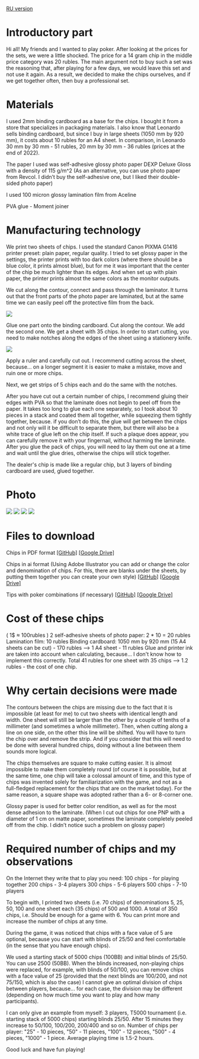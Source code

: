 [RU version](https://github.com/K1rush4/PNP-Poker-chips-RU)

# Introductory part
Hi all! My friends and I wanted to play poker. After looking at the prices for the sets, we were a little shocked. The price for a 14 gram chip in the middle price category was 20 rubles. The main argument not to buy such a set was the reasoning that, after playing for a few days, we would leave this set and not use it again. As a result, we decided to make the chips ourselves, and if we get together often, then buy a professional set.

# Materials
I used 2mm binding cardboard as a base for the chips. I bought it from a store that specializes in packaging materials. I also know that Leonardo sells binding cardboard, but since I buy in large sheets (1050 mm by 920 mm), it costs about 10 rubles for an A4 sheet. In comparison, in Leonardo 30 mm by 30 mm - 51 rubles, 20 mm by 30 mm - 36 rubles (prices at the end of 2022).

The paper I used was self-adhesive glossy photo paper DEXP Deluxe Gloss with a density of 115 g/m^2 (As an alternative, you can use photo paper from Revcol. I didn’t buy the self-adhesive one, but I liked their double-sided photo paper)

I used 100 micron glossy lamination film from Aceline

PVA glue - Moment joiner

# Manufacturing technology
We print two sheets of chips. I used the standard Canon PIXMA G1416 printer preset: plain paper, regular quality. I tried to set glossy paper in the settings, the printer prints with too dark colors (where there should be a blue color, it prints almost blue), but for me it was important that the center of the chip be much lighter than its edges. And when set up with plain paper, the printer prints almost the same colors as the monitor outputs.

We cut along the contour, connect and pass through the laminator. It turns out that the front parts of the photo paper are laminated, but at the same time we can easily peel off the protective film from the back.

![](/images/xlSkIKddd.png)

Glue one part onto the binding cardboard. Cut along the contour. We add the second one. We get a sheet with 35 chips.
In order to start cutting, you need to make notches along the edges of the sheet using a stationery knife.

![](/images/Bk2nPTIII.png)

Apply a ruler and carefully cut out. I recommend cutting across the sheet, because... on a longer segment it is easier to make a mistake, move and ruin one or more chips.

Next, we get strips of 5 chips each and do the same with the notches.

After you have cut out a certain number of chips, I recommend gluing their edges with PVA so that the laminate does not begin to peel off from the paper. It takes too long to glue each one separately, so I took about 10 pieces in a stack and coated them all together, while squeezing them tightly together, because. if you don’t do this, the glue will get between the chips and not only will it be difficult to separate them, but there will also be a white trace of glue left on the chip itself. If such a plaque does appear, you can carefully remove it with your fingernail, without harming the laminate. After you glue the pack of chips, you will need to lay them out one at a time and wait until the glue dries, otherwise the chips will stick together.

The dealer's chip is made like a regular chip, but 3 layers of binding cardboard are used, glued together.

# Photo
![](/images/A1ZEKXV.jpeg)
![](/images/fIqnV5r.jpeg)
![](/images/pITYJ9I.jpeg)
![](/images/1Xtl7NT.jpeg)

# Files to download
Chips in PDF format
[[GitHub]](/Chips.pdf)
[[Google Drive]](https://drive.google.com/file/d/1jsnmEtKxlIChUtMo3aRqHc_qG6SA60tn/view)

Chips in ai format (Using Adobe Illustrator you can add or change the color and denomination of chips. For this, there are blanks under the sheets, by putting them together you can create your own style)
[[GitHub]](/Chips.ai)
[[Google Drive]](https://drive.google.com/file/d/1aLIXy83RlnaNhYhE7dzGS5u-4sd1louu/view)

Tips with poker combinations (if necessary)
[[GitHub]](/Combinations.pdf)
[[Google Drive]](https://drive.google.com/file/d/1NvRihj0tzSNZvRR_e9seO3vpjdG_Dqq5/view)

# Cost of these chips
( 1$ ≈ 100rubles )
2 self-adhesive sheets of photo paper: 2 * 10 = 20 rubles
Lamination film: 10 rubles
Binding cardboard: 1050 mm by 920 mm (15 A4 sheets can be cut) - 170 rubles --> 1 A4 sheet - 11 rubles
Glue and printer ink are taken into account when calculating, because... I don't know how to implement this correctly.
Total 41 rubles for one sheet with 35 chips --> 1.2 rubles - the cost of one chip.

# Why certain decisions were made
The contours between the chips are missing due to the fact that it is impossible (at least for me) to cut two sheets with identical length and width. One sheet will still be larger than the other by a couple of tenths of a millimeter (and sometimes a whole millimeter). Then, when cutting along a line on one side, on the other this line will be shifted. You will have to turn the chip over and remove the strip. And if you consider that this will need to be done with several hundred chips, doing without a line between them sounds more logical.

The chips themselves are square to make cutting easier. It is almost impossible to make them completely round (of course it is possible, but at the same time, one chip will take a colossal amount of time, and this type of chips was invented solely for familiarization with the game, and not as a full-fledged replacement for the chips that are on the market today). For the same reason, a square shape was adopted rather than a 6- or 8-corner one.

Glossy paper is used for better color rendition, as well as for the most dense adhesion to the laminate. (When I cut out chips for one PNP with a diameter of 1 cm on matte paper, sometimes the laminate completely peeled off from the chip. I didn’t notice such a problem on glossy paper)

# Required number of chips and my observations
On the Internet they write that to play you need:
100 chips - for playing together
200 chips - 3-4 players
300 chips - 5-6 players
500 chips - 7-10 players

To begin with, I printed two sheets (i.e. 70 chips) of denominations 5, 25, 50, 100 and one sheet each (35 chips) of 500 and 1000. A total of 350 chips, i.e. Should be enough for a game with 6. You can print more and increase the number of chips at any time.

During the game, it was noticed that chips with a face value of 5 are optional, because you can start with blinds of 25/50 and feel comfortable (in the sense that you have enough chips).

We used a starting stack of 5000 chips (100BB) and initial blinds of 25/50. You can use 2500 (50BB). When the blinds increased, non-playing chips were replaced, for example, with blinds of 50/100, you can remove chips with a face value of 25 (provided that the next blinds are 100/200, and not 75/150, which is also the case)
I cannot give an optimal division of chips between players, because... for each case, the division may be different (depending on how much time you want to play and how many participants).

I can only give an example from myself:
3 players, T5000 tournament (i.e. starting stack of 5000 chips) starting blinds 25/50. After 15 minutes they increase to 50/100, 100/200, 200/400 and so on.
Number of chips per player: "25" - 10 pieces, "50" - 11 pieces, "100" - 12 pieces, "500" - 4 pieces, "1000" - 1 piece.
Average playing time is 1.5-2 hours.

Good luck and have fun playing!
